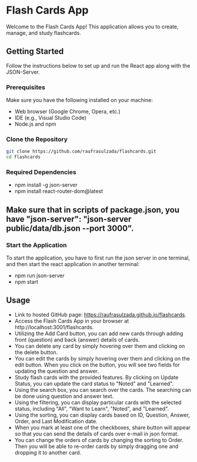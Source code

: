 # Flash Cards App

Welcome to the Flash Cards App! This application allows you to create, manage, and study flashcards.

## Getting Started

Follow the instructions below to set up and run the React app along with the JSON-Server.

### Prerequisites

Make sure you have the following installed on your machine:

- Web browser (Google Chrome, Opera, etc.)
- IDE (e.g., Visual Studio Code)
- Node.js and npm

### Clone the Repository

```bash
git clone https://github.com/raufrasulzada/flashcards.git
cd flashcards
```

### Required Dependencies

- npm install -g json-server
- npm install react-router-dom@latest

## Make sure that in scripts of package.json, you have "json-server": "json-server public/data/db.json --port 3000".

### Start the Application

To start the application, you have to first run the json server in one terminal, and then start the react application in another terminal:

- npm run json-server
- npm start

## Usage

- Link to hosted GitHub page: https://raufrasulzada.github.io/flashcards.
- Access the Flash Cards App in your browser at http://localhost:3001/flashcards.
- Utilizing the Add Card button, you can add new cards through adding front (question) and back (answer) details of cards.
- You can delete any card by simply hovering over them and clicking on the delete button.
- You can edit the cards by simply hovering over them and clicking on the edit button. When you click on the button, you will see two fields for updating the question and answer.
- Study flash cards with the provided features. By clicking on Update Status, you can update the card status to "Noted" and "Learned".
- Using the search box, you can search over the cards. The searching can be done using question and answer text.
- Using the filtering, you can display particular cards with the selected status, including "All", "Want to Learn", "Noted", and "Learned".
- Using the sorting, you can display cards based on ID, Question, Answer, Order, and Last Modification date.
- When you mark at least one of the checkboxes, share button will appear so that you can send the details of cards over e-mail in json format.
- You can change the orders of cards by changing the sorting to Order. Then you will be able to re-order cards by simply dragging one and dropping it to another card.
